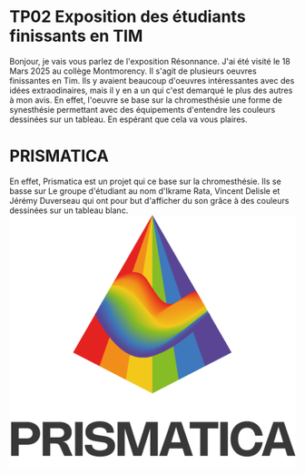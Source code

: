 # TP02 Exposition des étudiants finissants en TIM
 
Bonjour, je vais vous parlez de l'exposition Résonnance. J'ai été visité le 18 Mars 2025 au collège Montmorency. Il s'agit de plusieurs oeuvres finissantes en Tim. Ils y avaient beaucoup d'oeuvres intéressantes avec des idées extraodinaires, mais il y en a un qui c'est demarqué le plus des autres à mon avis.
En effet, l'oeuvre se base sur la chromesthésie une forme de synesthésie permettant avec des équipements d'entendre les couleurs dessinées sur un tableau. En espérant que cela va vous plaires.

# PRISMATICA
 En  effet, Prismatica est un projet qui ce base sur la chromesthésie. Ils se basse sur  Le groupe d'étudiant au nom d'Ikrame Rata, Vincent Delisle et Jérémy Duverseau qui ont pour but d'afficher du son
 grâce à des couleurs dessinées sur un tableau blanc. ![photo](media/Prismatica.png)


 

 
